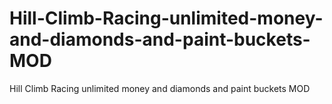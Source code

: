 # Hill-Climb-Racing-unlimited-money-and-diamonds-and-paint-buckets-MOD
Hill Climb Racing unlimited money and diamonds and paint buckets MOD
